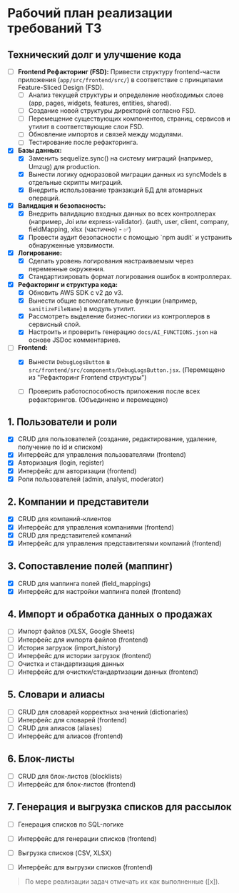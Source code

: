# Рабочий план реализации требований ТЗ

## Технический долг и улучшение кода
- [ ] **Frontend Рефакторинг (FSD):** Привести структуру frontend-части приложения (`app/src/frontend/src/`) в соответствие с принципами Feature-Sliced Design (FSD).
    - [ ] Анализ текущей структуры и определение необходимых слоев (app, pages, widgets, features, entities, shared).
    - [ ] Создание новой структуры директорий согласно FSD.
    - [ ] Перемещение существующих компонентов, страниц, сервисов и утилит в соответствующие слои FSD.
    - [ ] Обновление импортов и связей между модулями.
    - [ ] Тестирование после рефакторинга.
- [x] **Базы данных:**
    - [x] Заменить sequelize.sync() на систему миграций (например, Umzug) для production.
    - [x] Вынести логику одноразовой миграции данных из syncModels в отдельные скрипты миграций.
    - [x] Внедрить использование транзакций БД для атомарных операций.
- [x] **Валидация и безопасность:**
    - [x] Внедрить валидацию входных данных во всех контроллерах (например, Joi или express-validator). (auth, user, client, company, fieldMapping, xlsx (частично) - ✅)
    - [x] Провести аудит безопасности с помощью \`npm audit\` и устранить обнаруженные уязвимости.
- [x] **Логирование:**
    - [x] Сделать уровень логирования настраиваемым через переменные окружения.
    - [x] Стандартизировать формат логирования ошибок в контроллерах.
- [x] **Рефакторинг и структура кода:**
    - [x] Обновить AWS SDK с v2 до v3.
    - [x] Вынести общие вспомогательные функции (например, `sanitizeFileName`) в модуль утилит.
    - [x] Рассмотреть выделение бизнес-логики из контроллеров в сервисный слой.
    - [x] Настроить и проверить генерацию `docs/AI_FUNCTIONS.json` на основе JSDoc комментариев.
- [ ] **Frontend:**
    - [x] Вынести `DebugLogsButton` в `src/frontend/src/components/DebugLogsButton.jsx`. (Перемещено из "Рефакторинг Frontend структуры")
    - [ ] Проверить работоспособность приложения после всех рефакторингов. (Объединено и перемещено)



## 1. Пользователи и роли
- [x] CRUD для пользователей (создание, редактирование, удаление, получение по id и списком)
- [x] Интерфейс для управления пользователями (frontend)
- [x] Авторизация (login, register)
- [x] Интерфейс для авторизации (frontend)
- [x] Роли пользователей (admin, analyst, moderator)

## 2. Компании и представители
- [x] CRUD для компаний-клиентов
- [x] Интерфейс для управления компаниями (frontend)
- [x] CRUD для представителей компаний
- [x] Интерфейс для управления представителями компаний (frontend)

## 3. Сопоставление полей (маппинг)
- [x] CRUD для маппинга полей (field_mappings)
- [x] Интерфейс для настройки маппинга полей (frontend)

## 4. Импорт и обработка данных о продажах
- [ ] Импорт файлов (XLSX, Google Sheets)
- [ ] Интерфейс для импорта файлов (frontend)
- [ ] История загрузок (import_history)
- [ ] Интерфейс для истории загрузок (frontend)
- [ ] Очистка и стандартизация данных
- [ ] Интерфейс для очистки/стандартизации данных (frontend)

## 5. Словари и алиасы
- [ ] CRUD для словарей корректных значений (dictionaries)
- [ ] Интерфейс для словарей (frontend)
- [ ] CRUD для алиасов (aliases)
- [ ] Интерфейс для алиасов (frontend)

## 6. Блок-листы
- [ ] CRUD для блок-листов (blocklists)
- [ ] Интерфейс для блок-листов (frontend)

## 7. Генерация и выгрузка списков для рассылок
- [ ] Генерация списков по SQL-логике
- [ ] Интерфейс для генерации списков (frontend)
- [ ] Выгрузка списков (CSV, XLSX)
- [ ] Интерфейс для выгрузки списков (frontend)



> По мере реализации задач отмечать их как выполненные ([x]). 
